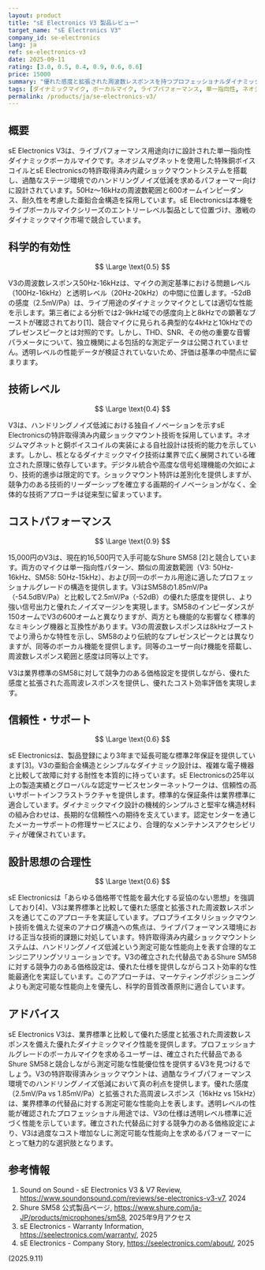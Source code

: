 ```yaml
---
layout: product
title: "sE Electronics V3 製品レビュー"
target_name: "sE Electronics V3"
company_id: se-electronics
lang: ja
ref: se-electronics-v3
date: 2025-09-11
rating: [3.0, 0.5, 0.4, 0.9, 0.6, 0.6]
price: 15000
summary: "優れた感度と拡張された周波数レスポンスを持つプロフェッショナルダイナミックボーカルマイク、業界標準と競合しながら測定可能な性能優位性を提供"
tags: [ダイナミックマイク, ボーカルマイク, ライブパフォーマンス, 単一指向性, ネオジム]
permalink: /products/ja/se-electronics-v3/
---
```


## 概要

sE Electronics V3は、ライブパフォーマンス用途向けに設計された単一指向性ダイナミックボーカルマイクです。ネオジムマグネットを使用した特殊銅ボイスコイルとsE Electronicsの特許取得済み内蔵ショックマウントシステムを搭載し、過酷なステージ環境でのハンドリングノイズ低減を求めるパフォーマー向けに設計されています。50Hz～16kHzの周波数範囲と600オームインピーダンス、耐久性を考慮した亜鉛合金構造を採用しています。sE Electronicsは本機をライブボーカルマイクシリーズのエントリーレベル製品として位置づけ、激戦のダイナミックマイク市場で競合しています。

## 科学的有効性

$$ \Large \text{0.5} $$

V3の周波数レスポンス50Hz-16kHzは、マイクの測定基準における問題レベル（100Hz-16kHz）と透明レベル（20Hz-20kHz）の中間に位置します。-52dBの感度（2.5mV/Pa）は、ライブ用途のダイナミックマイクとしては適切な性能を示します。第三者による分析では2-9kHz域での感度向上と8kHzでの顕著なブーストが確認されており[1]、競合マイクに見られる典型的な4kHzと10kHzでのプレゼンスピークとは対照的です。しかし、THD、SNR、その他の重要な音響パラメータについて、独立機関による包括的な測定データは公開されていません。透明レベルの性能データが検証されていないため、評価は基準の中間点に留まります。

## 技術レベル

$$ \Large \text{0.4} $$

V3は、ハンドリングノイズ低減における独自イノベーションを示すsE Electronicsの特許取得済み内蔵ショックマウント技術を採用しています。ネオジムマグネットと銅ボイスコイルの実装による自社設計は技術的能力を示しています。しかし、核となるダイナミックマイク技術は業界で広く展開されている確立された原理に依存しています。デジタル統合や高度な信号処理機能の欠如により、技術的進歩は限定的です。ショックマウント特許は差別化を提供しますが、競争力のある技術的リーダーシップを確立する画期的イノベーションがなく、全体的な技術アプローチは従来型に留まっています。

## コストパフォーマンス

$$ \Large \text{0.9} $$

15,000円のV3は、現在約16,500円で入手可能なShure SM58 [2]と競合しています。両方のマイクは単一指向性パターン、類似の周波数範囲（V3: 50Hz-16kHz、SM58: 50Hz-15kHz）、および同一のボーカル用途に適したプロフェッショナルグレードの構造を提供します。V3はSM58の1.85mV/Pa（-54.5dBV/Pa）と比較して2.5mV/Pa（-52dB）の優れた感度を提供し、より強い信号出力と優れたノイズマージンを実現します。SM58のインピーダンスが150オームでV3の600オームと異なりますが、両方とも機能的な影響なく標準的なミキシング機器と互換性があります。V3の周波数レスポンスは8kHzブーストでより滑らかな特性を示し、SM58のより伝統的なプレゼンスピークとは異なりますが、同等のボーカル機能を提供します。同等のユーザー向け機能を搭載し、周波数レスポンス範囲と感度は同等以上です。

V3は業界標準のSM58に対して競争力のある価格設定を提供しながら、優れた感度と拡張された高周波レスポンスを提供し、優れたコスト効率評価を実現します。

## 信頼性・サポート

$$ \Large \text{0.6} $$

sE Electronicsは、製品登録により3年まで延長可能な標準2年保証を提供しています[3]。V3の亜鉛合金構造とシンプルなダイナミック設計は、複雑な電子機器と比較して故障に対する耐性を本質的に持っています。sE Electronicsの25年以上の製造実績とグローバルな認定サービスセンターネットワークは、信頼性の高いサポートインフラストラクチャを提供します。標準的な保証条件は業界標準に適合しています。ダイナミックマイク設計の機械的シンプルさと堅牢な構造材料の組み合わせは、長期的な信頼性への期待を支えています。認定センターを通じたメーカーサポートの修理サービスにより、合理的なメンテナンスアクセシビリティが確保されています。

## 設計思想の合理性

$$ \Large \text{0.6} $$

sE Electronicsは「あらゆる価格帯で性能を最大化する妥協のない思想」を強調しており[4]、V3は業界標準と比較して優れた感度と拡張された周波数レスポンスを通じてこのアプローチを実証しています。プロプライエタリショックマウント技術を備えた従来のアナログ構造への焦点は、ライブパフォーマンス環境における正当な技術的課題に対処しています。特許取得済み内蔵ショックマウントシステムは、ハンドリングノイズ低減という測定可能な性能向上を表す合理的なエンジニアリングソリューションです。V3の確立された代替品であるShure SM58に対する競争力のある価格設定は、優れた仕様を提供しながらコスト効率的な性能最適化を実証しています。このアプローチは、マーケティングポジショニングよりも測定可能な性能向上を優先し、科学的音質改善原則に適合しています。

## アドバイス

sE Electronics V3は、業界標準と比較して優れた感度と拡張された周波数レスポンスを備えた優れたダイナミックマイク性能を提供します。プロフェッショナルグレードのボーカルマイクを求めるユーザーは、確立された代替品であるShure SM58と競合しながら測定可能な性能優位性を提供するV3を見つけるでしょう。V3の特許取得済みショックマウントは、過酷なライブパフォーマンス環境でのハンドリングノイズ低減において真の利点を提供します。優れた感度（2.5mV/Pa vs 1.85mV/Pa）と拡張された高周波レスポンス（16kHz vs 15kHz）は、業界標準の代替品に対する測定可能な性能向上を表します。透明レベルの性能が確認されたプロフェッショナル用途では、V3の仕様は透明レベル標準に近づく性能を示しています。確立された代替品に対する競争力のある価格設定により、V3は過度なコスト増加なしに測定可能な性能向上を求めるパフォーマーにとって魅力的な選択肢となります。

## 参考情報

1. Sound on Sound - sE Electronics V3 & V7 Review, https://www.soundonsound.com/reviews/se-electronics-v3-v7, 2024
2. Shure SM58 公式製品ページ, https://www.shure.com/ja-JP/products/microphones/sm58, 2025年9月アクセス
3. sE Electronics - Warranty Information, https://seelectronics.com/warranty/, 2025
4. sE Electronics - Company Story, https://seelectronics.com/about/, 2025

(2025.9.11)